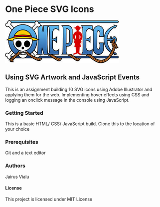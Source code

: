 # One Piece SVG Icons

![One Piece Logo](images/one_piece_logo.jpg)

## Using SVG Artwork and JavaScript Events

This is an assignment building 10 SVG icons using Adobe Illustrator and applying them for the web. Implementing hover effects using CSS and logging an onclick message in the console using JavaScript.

### Getting Started
This is a basic HTML/ CSS/ JavaScript build. Clone this to the location of your choice

### Prerequisites
Git and a text editor

### Authors
Jairus Vialu  

#### License
This project is licensed under MIT License
